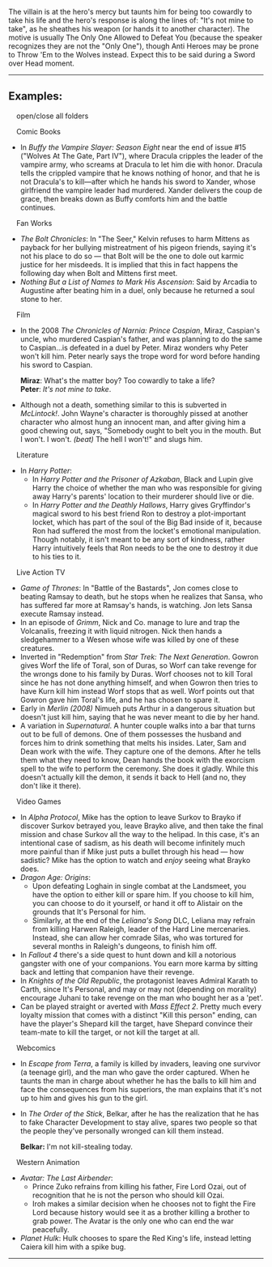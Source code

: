 The villain is at the hero's mercy but taunts him for being too cowardly to take his life and the hero's response is along the lines of: "It's not mine to take", as he sheathes his weapon (or hands it to another character). The motive is usually The Only One Allowed to Defeat You (because the speaker recognizes they are not the "Only One"), though Anti Heroes may be prone to Throw 'Em to the Wolves instead. Expect this to be said during a Sword over Head moment.

___

## Examples:

    open/close all folders 

    Comic Books 

-   In _Buffy the Vampire Slayer: Season Eight_ near the end of issue #15 ("Wolves At The Gate, Part IV"), where Dracula cripples the leader of the vampire army, who screams at Dracula to let him die with honor. Dracula tells the crippled vampire that he knows nothing of honor, and that he is not Dracula's to kill—after which he hands his sword to Xander, whose girlfriend the vampire leader had murdered. Xander delivers the coup de grace, then breaks down as Buffy comforts him and the battle continues.

    Fan Works 

-   _The Bolt Chronicles_: In "The Seer," Kelvin refuses to harm Mittens as payback for her bullying mistreatment of his pigeon friends, saying it's not his place to do so — that Bolt will be the one to dole out karmic justice for her misdeeds. It is implied that this in fact happens the following day when Bolt and Mittens first meet.
-   _Nothing But a List of Names to Mark His Ascension_: Said by Arcadia to Augustine after beating him in a duel, only because he returned a soul stone to her.

    Film 

-   In the 2008 _The Chronicles of Narnia: Prince Caspian_, Miraz, Caspian's uncle, who murdered Caspian's father, and was planning to do the same to Caspian...is defeated in a duel by Peter. Miraz wonders why Peter won't kill him. Peter nearly says the trope word for word before handing his sword to Caspian.
    
    **Miraz**: What's the matter boy? Too cowardly to take a life?  
    **Peter**: _It's not mine to take_.
    
-   Although not a death, something similar to this is subverted in _McLintock!_. John Wayne's character is thoroughly pissed at another character who almost hung an innocent man, and after giving him a good chewing out, says, "Somebody ought to belt you in the mouth. But I won't. I won't. _(beat)_ The hell I won't!" and slugs him.

    Literature 

-   In _Harry Potter_:
    -   In _Harry Potter and the Prisoner of Azkaban_, Black and Lupin give Harry the choice of whether the man who was responsible for giving away Harry's parents' location to their murderer should live or die.
    -   In _Harry Potter and the Deathly Hallows_, Harry gives Gryffindor's magical sword to his best friend Ron to destroy a plot-important locket, which has part of the soul of the Big Bad inside of it, because Ron had suffered the most from the locket's emotional manipulation. Though notably, it isn't meant to be any sort of kindness, rather Harry intuitively feels that Ron needs to be the one to destroy it due to his ties to it.

    Live Action TV 

-   _Game of Thrones_: In "Battle of the Bastards", Jon comes close to beating Ramsay to death, but he stops when he realizes that Sansa, who has suffered far more at Ramsay's hands, is watching. Jon lets Sansa execute Ramsay instead.
-   In an episode of _Grimm_, Nick and Co. manage to lure and trap the Volcanalis, freezing it with liquid nitrogen. Nick then hands a sledgehammer to a Wesen whose wife was killed by one of these creatures.
-   Inverted in "Redemption" from _Star Trek: The Next Generation_. Gowron gives Worf the life of Toral, son of Duras, so Worf can take revenge for the wrongs done to his family by Duras. Worf chooses not to kill Toral since he has not done anything himself, and when Gowron then tries to have Kurn kill him instead Worf stops that as well. Worf points out that Gowron gave him Toral's life, and he has chosen to spare it.
-   Early in _Merlin (2008)_ Nimueh puts Arthur in a dangerous situation but doesn't just kill him, saying that he was never meant to die by her hand.
-   A variation in _Supernatural_. A hunter couple walks into a bar that turns out to be full of demons. One of them possesses the husband and forces him to drink something that melts his insides. Later, Sam and Dean work with the wife. They capture one of the demons. After he tells them what they need to know, Dean hands the book with the exorcism spell to the wife to perform the ceremony. She does it gladly. While this doesn't actually kill the demon, it sends it back to Hell (and no, they don't like it there).

    Video Games 

-   In _Alpha Protocol_, Mike has the option to leave Surkov to Brayko if discover Surkov betrayed you, leave Brayko alive, and then take the final mission and chase Surkov all the way to the helipad. In this case, it's an intentional case of sadism, as his death will become infinitely much more painful than if Mike just puts a bullet through his head — how sadistic? Mike has the option to watch and _enjoy_ seeing what Brayko does.
-   _Dragon Age: Origins_:
    -   Upon defeating Loghain in single combat at the Landsmeet, you have the option to either kill or spare him. If you choose to kill him, you can choose to do it yourself, or hand it off to Alistair on the grounds that It's Personal for him.
    -   Similarly, at the end of the _Leliana's Song_ DLC, Leliana may refrain from killing Harwen Raleigh, leader of the Hard Line mercenaries. Instead, she can allow her comrade Silas, who was tortured for several months in Raleigh's dungeons, to finish him off.
-   In _Fallout 4_ there's a side quest to hunt down and kill a notorious gangster with one of your companions. You earn more karma by sitting back and letting that companion have their revenge.
-   In _Knights of the Old Republic_, the protagonist leaves Admiral Karath to Carth, since It's Personal, and may or may not (depending on morality) encourage Juhani to take revenge on the man who bought her as a 'pet'.
-   Can be played straight or averted with _Mass Effect 2_. Pretty much every loyalty mission that comes with a distinct "Kill this person" ending, can have the player's Shepard kill the target, have Shepard convince their team-mate to kill the target, or not kill the target at all.

    Webcomics 

-   In _Escape from Terra_, a family is killed by invaders, leaving one survivor (a teenage girl), and the man who gave the order captured. When he taunts the man in charge about whether he has the balls to kill him and face the consequences from his superiors, the man explains that it's not up to him and gives his gun to the girl.
-   In _The Order of the Stick_, Belkar, after he has the realization that he has to fake Character Development to stay alive, spares two people so that the people they've personally wronged can kill them instead.
    
    **Belkar:** I'm not kill-stealing today.
    

    Western Animation 

-   _Avatar: The Last Airbender_:
    -   Prince Zuko refrains from killing his father, Fire Lord Ozai, out of recognition that he is not the person who should kill Ozai.
    -   Iroh makes a similar decision when he chooses not to fight the Fire Lord because history would see it as a brother killing a brother to grab power. The Avatar is the only one who can end the war peacefully.
-   _Planet Hulk_: Hulk chooses to spare the Red King's life, instead letting Caiera kill him with a spike bug.

___